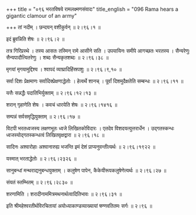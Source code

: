 +++
title = "०९६ भरतविषये रामलक्ष्मणसंवादः"
title_english = "096 Rama hears a gigantic clamour of an army"

+++
तां नदीम् । छन्दयन् वशीकुर्वन्  ॥  २।९६।१  ॥   

  

इदं ब्रुवन्निति शेषः  ॥  २।९६।२  ॥   

  

तत्र गिरिप्रस्थे । तस्य आसतः तस्मिन् रामे आसीने सति । उपयायिनः समीपे आगच्छतः भरतस्य । सैन्यरेणुः सैन्यपादौत्यितरेणुः । शब्दः सैन्यकृतशब्दः  ॥  २।९६।३८  ॥   

  

मृगयां मृगयामुद्दिश्य । श्वापदं व्याघ्रादिहिंस्रपशुः  ॥  २।९६।९,१०  ॥   

  

सर्वा दिशः प्रेक्षमाणः सर्वादिक्प्रेक्षणाद्धेतोः । हेत्वर्थे शानच् । पूर्वां दिशमुदैक्षतेति सम्बन्धः  ॥  २।९६।११  ॥   

  

यत्तैः सन्नद्धैः पदातिभिर्युक्ताम्  ॥  २।९६।१२।१३  ॥   

  

शरान् गृहाणेति शेषः । कवचं धारयेति शेषः  ॥  २।९६।१४१६  ॥   

  

सम्पन्नं सर्वसमृद्धियुक्ताम्  ॥  २।९६।१७  ॥   

  

विटपी भरतध्वजस्य लक्षणभूतः ध्वजे लिखितकोविदारः । एतदेव विशदयत्युत्तरार्धेन । उद्गतस्कन्धः ध्वजस्योद्गतस्कन्धत्वं लिखितवृक्षद्वारा  ॥  २।९६।१८  ॥   

  

सादिनः अश्वारोहाः अश्वानारुह्य भजन्ति इमं देशं प्राप्यनुवन्तीत्यर्थः  ॥  २।९६।१९२२  ॥   

  

यस्मात् भरताद्धेतोः  ॥  २।९६।२३२६  ॥   

  

सानुबन्धां मन्थराद्यनुबन्धयुक्ताम् । कलुषेण पापेन, कैकेयीरूपकलुषेणेत्यर्थः  ॥  २।९६।२७  ॥   

  

संयतं स्तम्भितम्  ॥  २।९६।२८३०  ॥   

  

शरणामिति । शरादीनाममित्रमथनार्थत्वादितिभावः  ॥  २।९६।३१  ॥   

  

इति श्रीमहेश्वरतीर्थविरचितायां अयोध्याकाण्डव्याख्यायां षण्णवतितमः सर्गः  ॥  २।९६  ॥   

  

  

